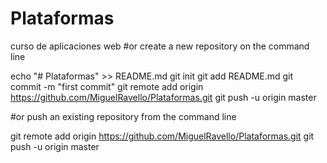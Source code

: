 # Plataformas
curso de aplicaciones web
#or create a new repository on the command line

echo "# Plataformas" >> README.md
git init
git add README.md
git commit -m "first commit"
git remote add origin https://github.com/MiguelRavello/Plataformas.git
git push -u origin master

#or push an existing repository from the command line

git remote add origin https://github.com/MiguelRavello/Plataformas.git
git push -u origin master
